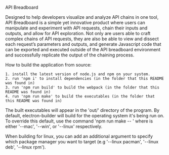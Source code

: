 API Breadboard

Designed to help developers visualize and analyze API chains in one tool, API Breadboard is a simple yet innovative product where users can manipulate and experiment with API requests, chain their inputs and outputs, and allow for API exploration. Not only are users able to craft complex chains of API requests, they are also be able to view and dissect each request’s parameters and outputs, and generate Javascript code that can be exported and executed outside of the API breadboard environment and successfully replicate the output of the chaining process.


How to build the application from source:

	1. install the latest version of node.js and npm on your system.
	2. run 'npm i' to install dependencies (in the folder that this README was found in)
	3. run 'npm run build' to build the webpack (in the folder that this README was found in)
	4. run 'npm run make' to build the executables (in the folder that this README was found in)

The built executables will appear in the 'out/' directory of the program. By default, electron-builder will build for the operating system it's being run on. To override this default, use the command 'npm run make -- <TARGETOS>' where <TARGETOS> is either '--mac', '--win', or '--linux' respectively.

When building for linux, you can add an additional argument to specify which package manager you want to target (e.g '--linux pacman', '--linux deb', '--linux rpm').

